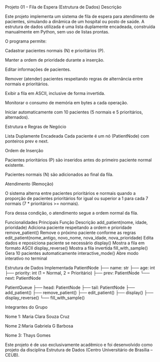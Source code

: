 Projeto 01 – Fila de Espera (Estrutura de Dados)
Descrição

Este projeto implementa um sistema de fila de espera para atendimento de pacientes, simulando a dinâmica de um hospital ou posto de saúde.
A estrutura de dados utilizada é uma lista duplamente encadeada, construída manualmente em Python, sem uso de listas prontas.

O programa permite:

Cadastrar pacientes normais (N) e prioritários (P).

Manter a ordem de prioridade durante a inserção.

Editar informações de pacientes.

Remover (atender) pacientes respeitando regras de alternância entre normais e prioritários.

Exibir a fila em ASCII, inclusive de forma invertida.

Monitorar o consumo de memória em bytes a cada operação.

Iniciar automaticamente com 10 pacientes (5 normais e 5 prioritários, alternados).

 Estrutura e Regras de Negócio

Lista Duplamente Encadeada
Cada paciente é um nó (PatientNode) com ponteiros prev e next.

Ordem de Inserção

Pacientes prioritários (P) são inseridos antes do primeiro paciente normal existente.

Pacientes normais (N) são adicionados ao final da fila.

Atendimento (Remoção)

O sistema alterna entre pacientes prioritários e normais quando a proporção de pacientes prioritários for igual ou superior a 1 para cada 7 normais (7 * prioritários >= normais).

Fora dessa condição, o atendimento segue a ordem normal da fila.


Funcionalidades Principais
Função	Descrição
add_patient(nome, idade, prioridade)	Adiciona paciente respeitando a ordem e prioridade
remove_patient()	Remove o próximo paciente conforme as regras
edit_patient(nome_antigo, novo_nome, nova_idade, nova_prioridade)	Edita dados e reposiciona paciente se necessário
display()	Mostra a fila em formato ASCII
display_reverse()	Mostra a fila invertida
fill_with_sample()	Gera 10 pacientes automaticamente
interactive_mode()	Abre modo interativo no terminal

Estrutura de Dados Implementada
PatientNode
 ├── name: str
 ├── age: int
 ├── priority: int  (1 = Normal, 2 = Prioritário)
 ├── prev: PatientNode
 └── next: PatientNode

PatientQueue
 ├── head: PatientNode
 ├── tail: PatientNode
 ├── add_patient()
 ├── remove_patient()
 ├── edit_patient()
 ├── display()
 ├── display_reverse()
 └── fill_with_sample()


Integrantes do Grupo

Nome 1: Maria Clara Souza Cruz 

Nome 2:Maria Gabriela G Barbosa

Nome 3: Thays Gomes 


Este projeto é de uso exclusivamente acadêmico e foi desenvolvido como projeto da disciplina Estrutura de Dados (Centro Universitário de Brasília – CEUB).

